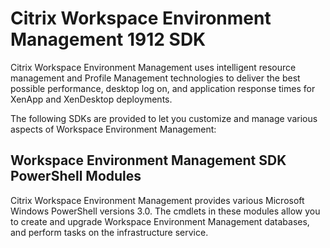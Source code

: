 # Citrix Workspace Environment Management 1912 SDK 

Citrix Workspace Environment Management uses intelligent resource management and Profile Management technologies to deliver the best possible performance, desktop log on, and application response times for XenApp and XenDesktop deployments.

The following SDKs are provided to let you customize and manage various aspects of Workspace Environment Management:

## Workspace Environment Management SDK PowerShell Modules

Citrix Workspace Environment Management provides various Microsoft Windows PowerShell versions 3.0. The cmdlets in these modules allow you to create and upgrade Workspace Environment Management databases, and perform tasks on the infrastructure service.
